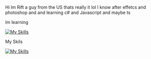 Hi Im Rift a guy from the US thats really it lol I know after effetcs and photoshop and and learning c# and Javascript and maybe ts

 

Im learning


[![My Skills](https://skillicons.dev/icons?i=js,cs,ts,theme=light)](https://skillicons.dev)


My Skils 


[![My Skills](https://skillicons.dev/icons?i=ps,ae,pr,theme=light)](https://skillicons.dev)



